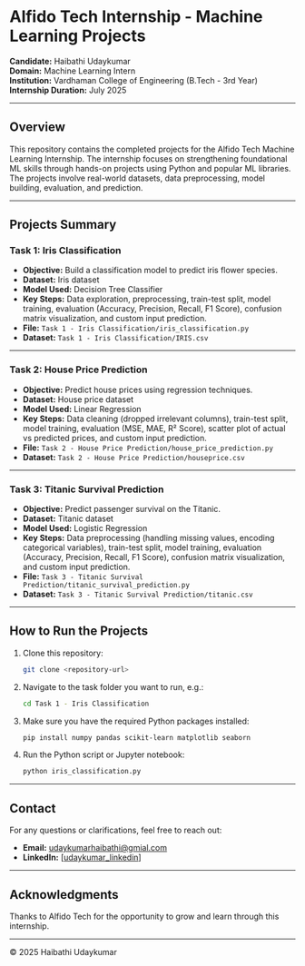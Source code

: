 # Alfido Tech Internship - Machine Learning Projects

**Candidate:** Haibathi Udaykumar  
**Domain:** Machine Learning Intern  
**Institution:** Vardhaman College of Engineering (B.Tech - 3rd Year)  
**Internship Duration:** July 2025  

---

## Overview

This repository contains the completed projects for the Alfido Tech Machine Learning Internship. The internship focuses on strengthening foundational ML skills through hands-on projects using Python and popular ML libraries. The projects involve real-world datasets, data preprocessing, model building, evaluation, and prediction.

---

## Projects Summary

### Task 1: Iris Classification
- **Objective:** Build a classification model to predict iris flower species.
- **Dataset:** Iris dataset
- **Model Used:** Decision Tree Classifier
- **Key Steps:** Data exploration, preprocessing, train-test split, model training, evaluation (Accuracy, Precision, Recall, F1 Score), confusion matrix visualization, and custom input prediction.
- **File:** `Task 1 - Iris Classification/iris_classification.py`
- **Dataset:** `Task 1 - Iris Classification/IRIS.csv`

---

### Task 2: House Price Prediction
- **Objective:** Predict house prices using regression techniques.
- **Dataset:** House price dataset
- **Model Used:** Linear Regression
- **Key Steps:** Data cleaning (dropped irrelevant columns), train-test split, model training, evaluation (MSE, MAE, R² Score), scatter plot of actual vs predicted prices, and custom input prediction.
- **File:** `Task 2 - House Price Prediction/house_price_prediction.py`
- **Dataset:** `Task 2 - House Price Prediction/houseprice.csv`

---

### Task 3: Titanic Survival Prediction
- **Objective:** Predict passenger survival on the Titanic.
- **Dataset:** Titanic dataset
- **Model Used:** Logistic Regression
- **Key Steps:** Data preprocessing (handling missing values, encoding categorical variables), train-test split, model training, evaluation (Accuracy, Precision, Recall, F1 Score), confusion matrix visualization, and custom input prediction.
- **File:** `Task 3 - Titanic Survival Prediction/titanic_survival_prediction.py`
- **Dataset:** `Task 3 - Titanic Survival Prediction/titanic.csv`

---

## How to Run the Projects

1. Clone this repository:

   ```bash
   git clone <repository-url>

2. Navigate to the task folder you want to run, e.g.:

   ```bash
   cd Task 1 - Iris Classification
   ```

3. Make sure you have the required Python packages installed:

   ```bash
   pip install numpy pandas scikit-learn matplotlib seaborn
   ```

4. Run the Python script or Jupyter notebook:

   ```bash
   python iris_classification.py
   ```

---

## Contact

For any questions or clarifications, feel free to reach out:

* **Email:** [udaykumarhaibathi@gmial.com](mailto:udaykumarhaibathi@gmial.com)
* **LinkedIn:** \[[udaykumar_linkedin](https://www.linkedin.com/in/uday-kumar-haibathi-311b66322/)]

---

## Acknowledgments

Thanks to Alfido Tech for the opportunity to grow and learn through this internship.

---

© 2025 Haibathi Udaykumar

```

